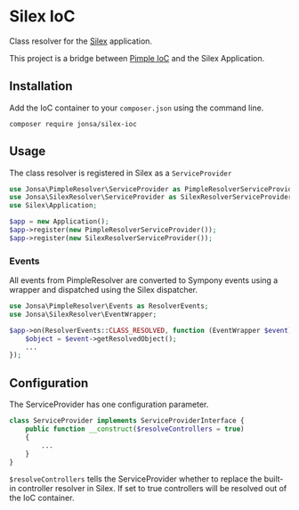 # Silex IoC
Class resolver for the [Silex](http://silex.sensiolabs.org/) application.

This project is a bridge between [Pimple IoC](https://github.com/jonsa/pimple-ioc) and the Silex Application.

## Installation
Add the IoC container to your ```composer.json``` using the command line.
```
composer require jonsa/silex-ioc
```

## Usage
The class resolver is registered in Silex as a ```ServiceProvider```
```php
use Jonsa\PimpleResolver\ServiceProvider as PimpleResolverServiceProvider;
use Jonsa\SilexResolver\ServiceProvider as SilexResolverServiceProvider;
use Silex\Application;

$app = new Application();
$app->register(new PimpleResolverServiceProvider());
$app->register(new SilexResolverServiceProvider());
```
### Events
All events from PimpleResolver are converted to Sympony events using a wrapper and dispatched using the Silex dispatcher.
```php
use Jonsa\PimpleResolver\Events as ResolverEvents;
use Jonsa\SilexResolver\EventWrapper;

$app->on(ResolverEvents::CLASS_RESOLVED, function (EventWrapper $event) {
    $object = $event->getResolvedObject();
    ...
});
```

## Configuration
The ServiceProvider has one configuration parameter.
```php
class ServiceProvider implements ServiceProviderInterface {
    public function __construct($resolveControllers = true)
    {
        ...
    }
}
```

```$resolveControllers``` tells the ServiceProvider whether to replace the built-in controller resolver in Silex. If set to true controllers will be resolved out of the IoC container.